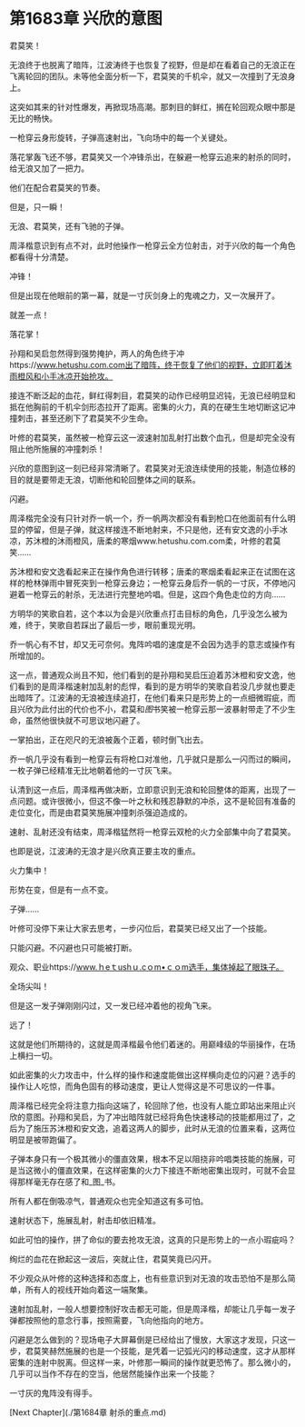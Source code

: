 # 第1683章 兴欣的意图

君莫笑！

无浪终于也脱离了暗阵，江波涛终于也恢复了视野，但是却在看着自己的无浪正在飞离轮回的团队。未等他全面分析一下，君莫笑的千机伞，就又一次撞到了无浪身上。

这突如其来的针对性爆发，再掀现场高潮。那刺目的鲜红，搁在轮回观众眼中那是无比的畅快。

一枪穿云身形旋转，子弹高速射出，飞向场中的每一个关键处。

落花掌轰飞还不够，君莫笑又一个冲锋杀出，在躲避一枪穿云追来的射杀的同时，给无浪又加了一把力。

他们在配合君莫笑的节奏。

但是，只一瞬！

无浪、君莫笑，还有飞驰的子弹。

周泽楷意识到有点不对，此时他操作一枪穿云全方位射击，对于兴欣的每一个角色都看得十分清楚。

冲锋！

但是出现在他眼前的第一幕，就是一寸灰剑身上的鬼魂之力，又一次展开了。

就差一点！

落花掌！

孙翔和吴启忽然得到强势掩护，两人的角色终于冲https://www.hetushu.com.com出了暗阵，终于恢复了他们的视野，立即盯着沐雨橙风和小手冰凉开始抢攻。

接连不断泛起的血花，鲜红得刺目，君莫笑的动作已经明显迟钝，无浪已经明显和抵在他胸前的千机伞剑形态拉开了距离。密集的火力，真的在硬生生地切断这记冲撞刺击，甚至还刷下了君莫笑不少生命。

叶修的君莫笑，虽然被一枪穿云这一波速射加乱射打出数个血孔，但是却完全没有阻止他所施展的冲撞刺杀！

兴欣的意图到这一刻已经非常清晰了。君莫笑对无浪连续使用的技能，制造位移的目的就是要带走无浪，切断他和轮回整体之间的联系。

闪避。

周泽楷完全没有只针对乔一帆一个，乔一帆两次都没有看到枪口在他面前有什么明显的停留，但是子弹，就这样接连不断地射来，不只是他，还有安文逸的小手冰凉，苏沐橙的沐雨橙风，唐柔的寒烟www.hetushu.com.com柔，叶修的君莫笑……

苏沐橙和安文逸看起来正在操作角色进行转移；唐柔的寒烟柔看起来正在试图在这样的枪林弹雨中冒死突到一枪穿云身边；一枪穿云身后乔一帆的一寸灰，不停地闪避着一枪穿云的射杀，无法进行完整地吟唱。但是，这四个角色走位的方向……

方明华的笑歌自若，这个本以为会是兴欣重点打击目标的角色，几乎没怎么被为难，终于，笑歌自若踩出了最后一步，眼前重现光明。

乔一帆心有不甘，却又无可奈何。鬼阵吟唱的速度是不会因为选手的意志或操作有所增加的。

这一点，普通观众尚且不知，他们看到的是孙翔和吴启压迫着苏沐橙和安文逸，他们看到的是周泽楷速射加乱射的彪悍，看到的是方明华的笑歌自若没几步就也要走出暗阵了。江波涛的无浪被连续追打，在他们看来只是形势上的一点细微瑕疵，而且兴欣为此付出的代价也不小，君莫和*图*书笑被一枪穿云那一波暴射带走了不少生命，虽然他很快就不可思议地闪避了。

一掌拍出，正在咫尺的无浪被轰个正着，顿时倒飞出去。

乔一帆几乎没有看到一枪穿云有将枪口对准他，几乎就只是那么一闪而过的瞬间，一枚子弹已经精准无比地朝着他的一寸灰飞来。

认清到这一点后，周泽楷再做决断，立即意识到无浪和轮回整体的距离，出现了一点问题。或许很微小，但这不像一叶之秋和残忍静默的冲杀，这不是轮回有准备的走位变化，而是由君莫笑施展冲撞刺杀强迫造成的。

速射、乱射还没有结束，周泽楷猛然将一枪穿云双枪的火力全部集中向了君莫笑。

也即是说，江波涛的无浪才是兴欣真正要主攻的重点。

火力集中！

形势在变，但是有一点不变。

子弹……

叶修可没停下来让大家去思考，一步闪位后，君莫笑已经又出了一个技能。

只能闪避。不闪避也只可能被打断。

观众、职业https://www.ｈeｔushｕ.cｏm•ｃｏm选手，集体掉起了眼珠子。

全场尖叫！

但是这一发子弹刚刚闪过，又一发已经冲着他的视角飞来。

远了！

这就是他们所期待的，这就是周泽楷最令他们着迷的。用巅峰级的华丽操作，在场上横扫一切。

如此密集的火力攻击中，什么样的操作和速度能做出这样横向走位的闪避？选手的操作让人吃惊，而角色固有的移动速度，更让人觉得这是不可思议的一件事。

周泽楷已经完全将注意力指向这端了，轮回除了他，也没有人能立即站出来阻止兴欣的意图。孙翔和吴启，为了冲出暗阵就已经将角色快速移动的技能都用过了，之后为了施压苏沐橙和安文逸，追着这两人的脚步，此时从无浪的位置来看，这两位明显是被带跑偏了。

子弹本身只有一个极其微小的僵直效果，根本不足以阻挠非吟唱类技能的施展，可是当这微小的僵直效果，在这样密集的火力下接连不断地密集出现时，可就不会显得那样毫无存在感了和_图_书。

所有人都在倒吸凉气，普通观众也完全知道这有多可怕。

速射状态下，施展乱射，射击却依旧精准。

如此可怕的操作，拼了命似的要去抢攻无浪，这真的只是形势上的一点小瑕疵吗？

绚烂的血花在掀起这一波后，突就止住，君莫笑竟已闪开。

不少观众从叶修的这种选择和态度上，也有些意识到对无浪的攻击恐怕不是那么简单，所有人的视线开始向着这一端聚集。

速射加乱射，一般人想要控制好攻击都无可能，但是周泽楷，却能让几乎每一发子弹都按照他的意念行事，按照需要，飞向他指向的地方。

闪避是怎么做到的？现场电子大屏幕倒是已经给出了慢放，大家这才发现，只这一步，君莫笑赫然施展的也是一个技能，是凭着一记弧光闪的移动速度，这才从那样密集的连射中脱离。但这样一来，叶修那一瞬间的操作就更恐怖了。那么微小的，几乎可以当作不存在的空当，他居然能操作出来一个技能？

一寸灰的鬼阵没有得手。



[Next Chapter](./第1684章 射杀的重点.md)